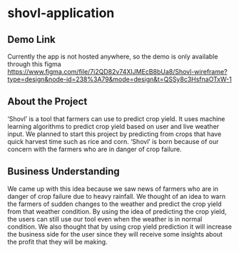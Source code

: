 # shovl-application

## Demo Link
Currently the app is not hosted anywhere, so the demo is only available through this figma
https://www.figma.com/file/7i2QD82v74XIJMEcB8bUa8/Shovl-wireframe?type=design&node-id=238%3A79&mode=design&t=QSSy8c3HsfnaOTxW-1

## About the Project
‘Shovl’ is a tool that farmers can use to predict crop yield. It uses machine learning algorithms to predict crop yield based on user and live weather input. We planned to start this project by predicting from crops that have quick harvest time such as rice and corn. ‘Shovl’ is born because of our concern with the farmers who are in danger of crop failure.

## Business Understanding
We came up with this idea because we saw news of farmers who are in danger of crop failure due to heavy rainfall.  We thought of an idea to warn the farmers of sudden changes to the weather and predict the crop yield from that weather condition. By using the idea of predicting the crop yield, the users can still use our tool even when the weather is in normal condition. We also thought that by using crop yield prediction it will increase the business side for the user since they will receive some insights about the profit that they will be making.
